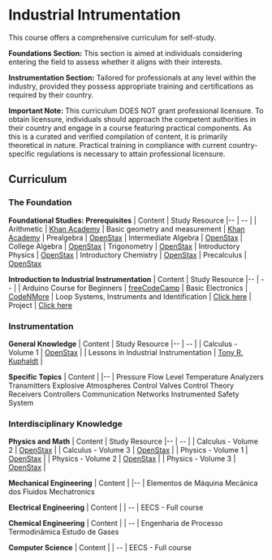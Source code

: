 # Industrial Intrumentation 

This course offers a comprehensive curriculum for self-study.

**Foundations Section:** This section is aimed at individuals considering entering the field to assess whether it aligns with their interests.

**Instrumentation Section:** Tailored for professionals at any level within the industry, provided they possess appropriate training and certifications as required by their country.

**Important Note:** This curriculum DOES NOT grant professional licensure. To obtain licensure, individuals should approach the competent authorities in their country and engage in a course featuring practical components. As this is a curated and verified compilation of content, it is primarily theoretical in nature. Practical training in compliance with current country-specific regulations is necessary to attain professional licensure.

## Curriculum

### The Foundation

**Foundational Studies: Prerequisites**
| Content |  Study Resource
|-- | -- |
| Arithmetic | [Khan Academy](https://www.khanacademy.org/math/arithmetic#arithmetic-subject-challenge)
| Basic geometry and measurement | [Khan Academy](https://www.khanacademy.org/math/basic-geo#basic-geo-subject-challenge)
| Prealgebra | [OpenStax](https://openstax.org/details/books/prealgebra-2e)
| Intermediate Algebra | [OpenStax](https://openstax.org/details/books/intermediate-algebra-2e)
| College Algebra | [OpenStax](https://openstax.org/details/books/college-algebra-corequisite-support-2e)
| Trigonometry | [OpenStax](https://mecmath.net/trig/Trigonometry.pdf)
| Introductory Physics | [OpenStax](https://openstax.org/details/books/physics)
| Introductory Chemistry | [OpenStax](https://openstax.org/details/books/chemistry-2e)
| Precalculus | [OpenStax](https://assets.openstax.org/oscms-prodcms/media/documents/Precalculus_2e-WEB.pdf)


**Introduction to Industrial Instrumentation**
| Content |  Study Resource
|-- | -- |
| Arduino Course for Beginners | [freeCodeCamp](https://www.youtube.com/watch?v=zJ-LqeX_fLU)
| Basic Electronics | [CodeNMore](https://www.youtube.com/playlist?list=PLah6faXAgguOeMUIxS22ZU4w5nDvCl5gs)
| Loop Systems, Instruments and Identification | [Click here](https://github.com/lcafer/Instrumentation/blob/main/texts/Loop%20Systems,%20Instruments%20and%20Identification)
| Project | [Click here](https://github.com/lcafer/Instrumentation/blob/main/projects/Introduction%20to%20Industrial%20Instrumentation%20and%20Automation)

### Instrumentation

**General Knowledge**
| Content |  Study Resource
|-- | -- |
| Calculus - Volume 1 | [OpenStax](https://openstax.org/details/books/calculus-volume-1) |
| Lessons in Industrial Instrumentation | [Tony R. Kuphaldt](https://www.ibiblio.org/kuphaldt/socratic/sinst/) |

**Specific Topics**
| Content |
|-- |
Pressure
Flow
Level
Temperature
Analyzers
Transmitters
Explosive Atmospheres
Control Valves
Control Theory
Receivers
Controllers
Communication Networks
Instrumented Safety System

### Interdisciplinary Knowledge

**Physics and Math**
| Content |  Study Resource
|-- | -- |
| Calculus - Volume 2 | [OpenStax](https://openstax.org/details/books/calculus-volume-2) |
| Calculus - Volume 3 | [OpenStax](https://openstax.org/details/books/calculus-volume-3) |
| Physics - Volume 1 | [OpenStax](https://openstax.org/details/books/university-physics-volume-1) |
| Physics - Volume 2 | [OpenStax](https://openstax.org/details/books/university-physics-volume-2) |
| Physics - Volume 3 | [OpenStax](https://openstax.org/details/books/university-physics-volume-3) |

**Mechanical Engineering**
| Content |
|-- |
Elementos de Máquina 
Mecânica dos Fluidos
Mechatronics

**Electrical Engineering**
| Content |
| -- |
EECS - Full course

**Chemical Engineering**
| Content |
| -- |
Engenharia de Processo
Termodinâmica
Estudo de Gases

**Computer Science**
| Content |
| -- |
EECS - Full course






